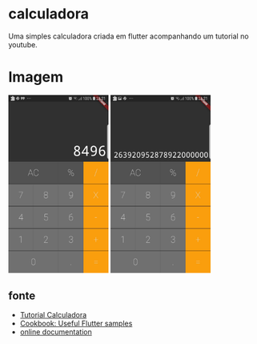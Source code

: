 # calculadora

Uma simples calculadora criada em flutter acompanhando um tutorial no youtube.

# Imagem

<img src="assets/img1.jpeg" alt="drawing" width="200"/>
<img src="assets/img2.jpeg" alt="drawing" style="width:200px;"/>

## fonte

- [Tutorial Calculadora ](https://www.youtube.com/watch?v=jyjdXFsQoYw)
- [Cookbook: Useful Flutter samples](https://docs.flutter.dev/cookbook)
- [online documentation](https://docs.flutter.dev/)
